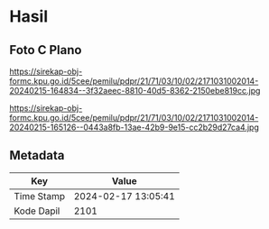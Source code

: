 # Hasil

## Foto C Plano

https://sirekap-obj-formc.kpu.go.id/5cee/pemilu/pdpr/21/71/03/10/02/2171031002014-20240215-164834--3f32aeec-8810-40d5-8362-2150ebe819cc.jpg

https://sirekap-obj-formc.kpu.go.id/5cee/pemilu/pdpr/21/71/03/10/02/2171031002014-20240215-165126--0443a8fb-13ae-42b9-9e15-cc2b29d27ca4.jpg


## Metadata

| Key        | Value               |
| ---------- | ------------------- |
| Time Stamp | 2024-02-17 13:05:41 |
| Kode Dapil | 2101                |



